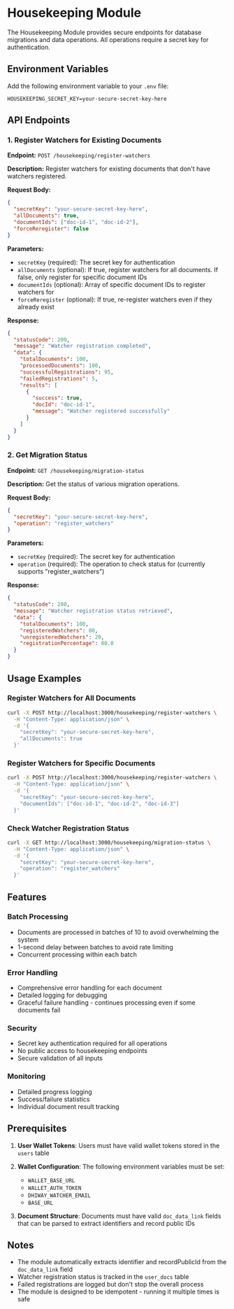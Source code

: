 # Housekeeping Module

The Housekeeping Module provides secure endpoints for database migrations and data operations. All operations require a secret key for authentication.

## Environment Variables

Add the following environment variable to your `.env` file:

```env
HOUSEKEEPING_SECRET_KEY=your-secure-secret-key-here
```

## API Endpoints

### 1. Register Watchers for Existing Documents

**Endpoint:** `POST /housekeeping/register-watchers`

**Description:** Register watchers for existing documents that don't have watchers registered.

**Request Body:**
```json
{
  "secretKey": "your-secure-secret-key-here",
  "allDocuments": true,
  "documentIds": ["doc-id-1", "doc-id-2"],
  "forceReregister": false
}
```

**Parameters:**
- `secretKey` (required): The secret key for authentication
- `allDocuments` (optional): If true, register watchers for all documents. If false, only register for specific document IDs
- `documentIds` (optional): Array of specific document IDs to register watchers for
- `forceReregister` (optional): If true, re-register watchers even if they already exist

**Response:**
```json
{
  "statusCode": 200,
  "message": "Watcher registration completed",
  "data": {
    "totalDocuments": 100,
    "processedDocuments": 100,
    "successfulRegistrations": 95,
    "failedRegistrations": 5,
    "results": [
      {
        "success": true,
        "docId": "doc-id-1",
        "message": "Watcher registered successfully"
      }
    ]
  }
}
```

### 2. Get Migration Status

**Endpoint:** `GET /housekeeping/migration-status`

**Description:** Get the status of various migration operations.

**Request Body:**
```json
{
  "secretKey": "your-secure-secret-key-here",
  "operation": "register_watchers"
}
```

**Parameters:**
- `secretKey` (required): The secret key for authentication
- `operation` (required): The operation to check status for (currently supports "register_watchers")

**Response:**
```json
{
  "statusCode": 200,
  "message": "Watcher registration status retrieved",
  "data": {
    "totalDocuments": 100,
    "registeredWatchers": 80,
    "unregisteredWatchers": 20,
    "registrationPercentage": 80.0
  }
}
```

## Usage Examples

### Register Watchers for All Documents

```bash
curl -X POST http://localhost:3000/housekeeping/register-watchers \
  -H "Content-Type: application/json" \
  -d '{
    "secretKey": "your-secure-secret-key-here",
    "allDocuments": true
  }'
```

### Register Watchers for Specific Documents

```bash
curl -X POST http://localhost:3000/housekeeping/register-watchers \
  -H "Content-Type: application/json" \
  -d '{
    "secretKey": "your-secure-secret-key-here",
    "documentIds": ["doc-id-1", "doc-id-2", "doc-id-3"]
  }'
```

### Check Watcher Registration Status

```bash
curl -X GET http://localhost:3000/housekeeping/migration-status \
  -H "Content-Type: application/json" \
  -d '{
    "secretKey": "your-secure-secret-key-here",
    "operation": "register_watchers"
  }'
```

## Features

### Batch Processing
- Documents are processed in batches of 10 to avoid overwhelming the system
- 1-second delay between batches to avoid rate limiting
- Concurrent processing within each batch

### Error Handling
- Comprehensive error handling for each document
- Detailed logging for debugging
- Graceful failure handling - continues processing even if some documents fail

### Security
- Secret key authentication required for all operations
- No public access to housekeeping endpoints
- Secure validation of all inputs

### Monitoring
- Detailed progress logging
- Success/failure statistics
- Individual document result tracking

## Prerequisites

1. **User Wallet Tokens**: Users must have valid wallet tokens stored in the `users` table
2. **Wallet Configuration**: The following environment variables must be set:
   - `WALLET_BASE_URL`
   - `WALLET_AUTH_TOKEN`
   - `DHIWAY_WATCHER_EMAIL`
   - `BASE_URL`

3. **Document Structure**: Documents must have valid `doc_data_link` fields that can be parsed to extract identifiers and record public IDs

## Notes

- The module automatically extracts identifier and recordPublicId from the `doc_data_link` field
- Watcher registration status is tracked in the `user_docs` table
- Failed registrations are logged but don't stop the overall process
- The module is designed to be idempotent - running it multiple times is safe 